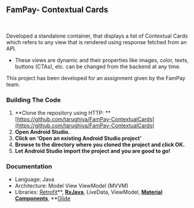 ## FamPay- Contextual Cards

<br> 

Developed a standalone container, that displays a list of Contextual Cards which
refers to any view that is rendered using response fetched from an API.

* These views are dynamic and their properties like images, color, texts, buttons
(CTAs), etc. can be changed from the backend at any time.

This project has been developed for an assignment given by the FamPay team.

### Building The Code

1.  **Clone the repository using HTTP:
**[https://github.com/tarughiya/FamPay-ContextualCards](https://github.com/tarughiya/FamPay-ContextualCards)
1.  **Open Android Studio.**
1.  **Click on ‘Open an existing Android Studio project’**
1.  **Browse to the directory where you cloned the project and click OK.**
1.  **Let Android Studio import the project and you are good to go!**

### Documentation

* Language: Java
* Architecture: Model View ViewModel (MVVM)
* Libraries: [Retrofit](https://github.com/square/retrofit)**,
**[RxJava](https://github.com/ReactiveX/RxJava)**, LiveData, ViewModel,
**[Material
Components](https://github.com/material-components/material-components-android)**,
**[Glide](https://github.com/bumptech/glide)

<br> 
